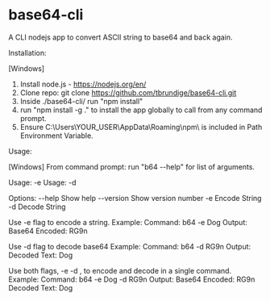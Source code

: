 # base64-cli
 A CLI nodejs app to convert ASCII string to base64 and back again.

 Installation:

[Windows]
1. Install node.js - https://nodejs.org/en/
2. Clone repo: git clone https://github.com/tbrundige/base64-cli.git
3. Inside ./base64-cli/ run "npm install"
4. run "npm install -g ." to install the app globally to call from any command prompt.
5. Ensure C:\Users\YOUR_USER\AppData\Roaming\npm\ is included in Path Environment Variable. 

Usage:

[Windows]
From command prompt:
run "b64 --help" for list of arguments.

Usage: -e <stringToEncode>
Usage: -d <base64ToDecode>

Options:
      --help     Show help
      --version  Show version number
  -e             Encode String
  -d             Decode String


Use -e flag to encode a string. 
Example:
Command: b64 -e Dog
Output: Base64 Encoded: RG9n

Use -d flag to decode base64
Example:
Command: b64 -d RG9n
Output: Decoded Text: Dog

Use both flags, -e <stringToEncode> -d <stringToDecode>, to encode and decode in a single command.
Example:
Command: b64 -e Dog -d RG9n
Output: Base64 Encoded: RG9n
        Decoded Text: Dog
